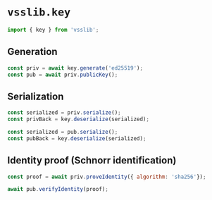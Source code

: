 # `vsslib.key`

```js
import { key } from 'vsslib';
```

## Generation

```js
const priv = await key.generate('ed25519');
const pub = await priv.publicKey();
```

## Serialization


```js
const serialized = priv.serialize();
const privBack = key.deserialize(serialized);
```

```js
const serialized = pub.serialize();
const pubBack = key.deserialize(serialized);
```

## Identity proof (Schnorr identification)


```js
const proof = await priv.proveIdentity({ algorithm: 'sha256'});

await pub.verifyIdentity(proof);
```
